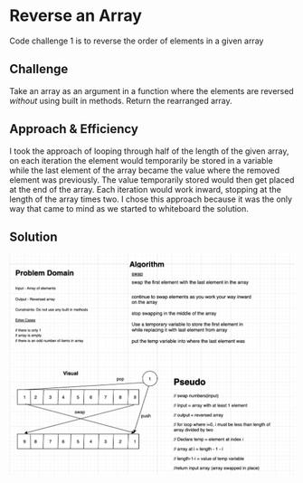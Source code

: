 # Reverse an Array
<!-- Short summary or background information -->
Code challenge 1 is to reverse the order of elements in a given array

## Challenge
<!-- Description of the challenge -->
Take an array as an argument in a function where the elements are reversed *without* using built in methods. Return the rearranged array.

## Approach & Efficiency
<!-- What approach did you take? Why? What is the Big O space/time for this approach? -->
I took the approach of looping through half of the length of the given array, on each iteration the element would temporarily be stored in a variable while the last element of the array became the value where the removed element was previously. The value temporarily stored would then get placed at the end of the array. Each iteration would work inward, stopping at the length of the array times two. I chose this approach because it was the only way that came to mind as we started to whiteboard the solution.

## Solution
<!-- Embedded whiteboard image -->

![whiteboard solution](./assets/reverseArray.png)